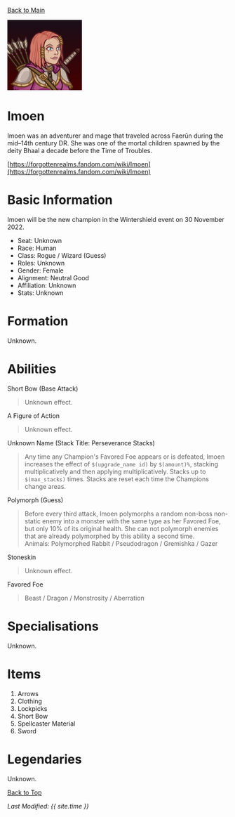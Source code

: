 [Back to Main](index.md)

![Profile Picture](images/profile_imoen.png)
# Imoen
Imoen was an adventurer and mage that traveled across Faerûn during the mid–14th century DR. She was one of the mortal children spawned by the deity Bhaal a decade before the Time of Troubles.

[https://forgottenrealms.fandom.com/wiki/Imoen](https://forgottenrealms.fandom.com/wiki/Imoen)

# Basic Information
Imoen will be the new champion in the Wintershield event on 30 November 2022.

* Seat: Unknown
* Race: Human
* Class: Rogue / Wizard (Guess)
* Roles: Unknown
* Gender: Female
* Alignment: Neutral Good
* Affiliation: Unknown
* Stats: Unknown

# Formation
Unknown.
<!-- Uncomment once formation is available. -->
<!-- ![Formation Layout](images/formation_imoen.png) -->

# Abilities

Short Bow (Base Attack)
> Unknown effect.

A Figure of Action
> Unknown effect.

Unknown Name (Stack Title: Perseverance Stacks)
> Any time any Champion's Favored Foe appears or is defeated, Imoen increases the effect of `$(upgrade_name id)` by `$(amount)%`, stacking multiplicatively and then applying multiplicatively. Stacks up to `$(max_stacks)` times. Stacks are reset each time the Champions change areas.

Polymorph (Guess)
> Before every third attack, Imoen polymorphs a random non-boss non-static enemy into a monster with the same type as her Favored Foe, but only 10% of its original health. She can not polymorph enemies that are already polymorphed by this ability a second time.  
> Animals: Polymorphed Rabbit / Pseudodragon / Gremishka / Gazer

Stoneskin
> Unknown effect.

Favored Foe
> Beast / Dragon / Monstrosity / Aberration

# Specialisations

Unknown.

# Items

1. Arrows
2. Clothing
3. Lockpicks
4. Short Bow
5. Spellcaster Material
6. Sword

# Legendaries
Unknown.

[Back to Top](#top)

*Last Modified: {{ site.time }}*